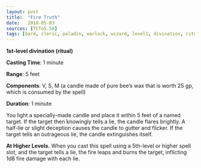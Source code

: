 ```yaml
---
layout: post
title:  "Fire Truth"
date:   2018-05-03
sources: [TCToS.58]
tags: [bard, cleric, paladin, warlock, wizard, level1, divination, ritual]
---
```


**1st-level divination (ritual)**

**Casting Time**: 1 minute

**Range**: 5 feet

**Components**: V, S, M (a candle made of pure bee’s wax that is worth 25 gp, which is consumed by the spell)

**Duration**: 1 minute

You light a specially-made candle and place it within 5 feet of a named target. If the target then knowingly tells a lie, the candle flares brightly. A half-lie or slight deception causes the candle to gutter and flicker. If the target tells an outrageous lie, the candle extinguishes itself.

**At Higher Levels.** When you cast this spell using a 5th-level or higher spell slot, and the target tells a lie, the fire leaps and burns the target, inflicting 1d8 fire damage with each lie.